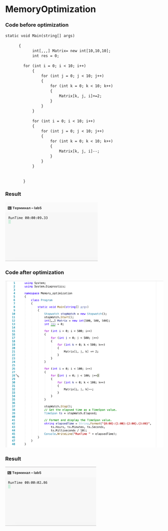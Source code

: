 # MemoryOptimization

### Сode before optimization

```
static void Main(string[] args)
      
      {
            int[,,,] Matrix= new int[10,10,10];
            int res = 0;

	    for (int i = 0; i < 10; i++)
            {
                for (int j = 0; j < 10; j++)
                {
                    for (int k = 0; k < 10; k++)
                    {
                        Matrix[k, j, i]+=2;
                    }
                }
            }

            for (int i = 0; i < 10; i++)
            {
                for (int j = 0; j < 10; j++)
                {
                    for (int k = 0; k < 10; k++)
                    {
                        Matrix[k, j, i]--;
                    }
                }
            }
            

        }
```
### Result
 ![alt text](picture/result_before.png "Code_after")​
### Сode after optimization
 ![alt text](picture/code_after.png "Code_after")​
 ### Result
 ![alt text](picture/result_after.png "Code_after")​


